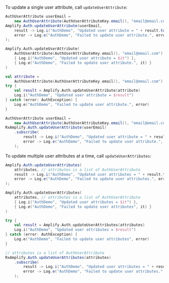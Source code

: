 To update a single user attribute, call `updateUserAttribute`:

<amplify-block-switcher>
<amplify-block name="Java">

```java
AuthUserAttribute userEmail =
    new AuthUserAttribute(AuthUserAttributeKey.email(), "email@email.com");
Amplify.Auth.updateUserAttribute(userEmail,
    result -> Log.i("AuthDemo", "Updated user attribute = " + result.toString()),
    error -> Log.e("AuthDemo", "Failed to update user attribute.", error)
);
```

</amplify-block>
<amplify-block name="Kotlin - Callbacks">

```kotlin
Amplify.Auth.updateUserAttribute(
    AuthUserAttribute(AuthUserAttributeKey.email(), "email@email.com"),
    { Log.i("AuthDemo", "Updated user attribute = $it") },
    { Log.e("AuthDemo", "Failed to update user attribute.", it) }
)
```

</amplify-block>
<amplify-block name="Kotlin - Coroutines (Beta)">

```kotlin
val attribute =
    AuthUserAttribute(AuthUserAttributeKey.email(), "email@email.com")
try {
    val result = Amplify.Auth.updateUserAttribute(attribute)
    Log.i("AuthDemo", "Updated user attribute = $result")
} catch (error: AuthException) {
    Log.e("AuthDemo", "Failed to update user attribute.", error)
}
```

</amplify-block>
<amplify-block name="RxJava">

```java
AuthUserAttribute userEmail =
    new AuthUserAttribute(AuthUserAttributeKey.email(), "email@email.com");
RxAmplify.Auth.updateUserAttribute(userEmail)
    .subscribe(
        result -> Log.i("AuthDemo", "Updated user attribute = " + result.toString()),
        error -> Log.e("AuthDemo", "Failed to update user attribute.", error)
    );
```

</amplify-block>
</amplify-block-switcher>

To update multiple user attributes at a time, call `updateUserAttributes`:

<amplify-block-switcher>
<amplify-block name="Java">

```java
Amplify.Auth.updateUserAttributes(
    attributes, // attributes is a list of AuthUserAttribute
    result -> Log.i("AuthDemo", "Updated user attributes = " + result.toString()),
    error -> Log.e("AuthDemo", "Failed to update user attributes.", error.)
);
```

</amplify-block>
<amplify-block name="Kotlin - Callbacks">

```kotlin
Amplify.Auth.updateUserAttributes(
    attributes, // attributes is a list of AuthUserAttribute
    { Log.i("AuthDemo", "Updated user attributes = $it") },
    { Log.e("AuthDemo", "Failed to update user attributes", it) }
)
```

</amplify-block>
<amplify-block name="Kotlin - Coroutines">

```kotlin
try {
    val result = Amplify.Auth.updateUserAttributes(attributes)
    Log.i("AuthDemo", "Updated user attributes = $result")
} catch (error: AuthException) {
    Log.e("AuthDemo", "Failed to update user attributes", error)
}
```

</amplify-block>
<amplify-block name="RxJava">

```java
// attributes is a list of AuthUserAttribute
RxAmplify.Auth.updateUserAttributes(attributes)
    .subscribe(
        result -> Log.i("AuthDemo", "Updated user attributes = " + result.toString()),
        error -> Log.e("AuthDemo", "Failed to update user attributes.", error)
    );
```

</amplify-block>
</amplify-block-switcher>
